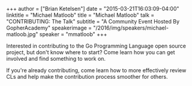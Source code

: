 +++
author = ["Brian Ketelsen"]
date = "2015-03-21T16:03:09-04:00"
linktitle = "Michael Matloob"
title = "Michael Matloob"
talk = "CONTRIBUTING: The Talk"
subtitle = "A Community Event Hosted By GopherAcademy"
speakerimage = "/2016/img/speakers/michael-matloob.jpg"
speaker = "mmatloob"
+++

Interested in contributing to the Go Programming Language open source project, but don't know where to start? Come learn how you can get involved and find something to work on.

If you're already contributing, come learn how to more effectively review CLs and help make the contribution process smoother for others.
